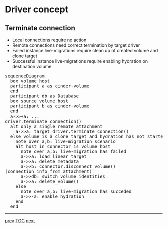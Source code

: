 # Driver concept

## Terminate connection

* Local connections require no action
* Remote connections need correct termination by target driver
* Failed instance live-migrations require clean up of created volume and clone target
* Successful instance live-migrations require enabling hydration on destination volume

<pre class="mermaid">
sequenceDiagram
  box volume host
  participant a as cinder-volume
  end
  participant db as Database
  box source volume host
  participant b as cinder-volume
  end
  a->>+a: ...<br/>driver.terminate_connection()
  alt only a single remote attachment
    a->>a: target_driver.terminate_connection()
  else volume is a clone target and hydration has not started
    note over a,b: live-migration scenario
    alt host in connector is volume host
      note over a,b: live-migration has failed
      a->>a: load linear target
      a->>a: delete metadata
      a->>b: connector.disconnect_volume()<br/>(connection_info from attachment)
      a->>db: switch volume identities
      a->>a: delete_volume()
    else
      note over a,b: live-migration has succeded
      a->>-a: enable hydration
    end
  end
</pre>

---

[prev](006-driver-concept-init-conn.md) [TOC](000-toc.md) [next](008-driver-concept-unsolved.md)

<script type="module">
	import mermaid from 'https://cdn.jsdelivr.net/npm/mermaid@11/dist/mermaid.esm.min.mjs';
	mermaid.initialize({
		startOnLoad: true,
		theme: 'default'
	});
</script>
